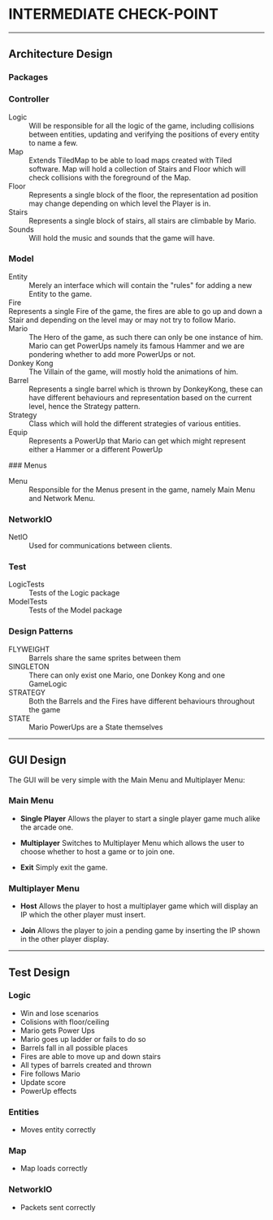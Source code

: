 # INTERMEDIATE CHECK-POINT

---
## Architecture Design
### **Packages**

### Controller
<dl>
   <dt>Logic</dt>
      <dd>Will be responsible for all the logic of the game, including collisions between entities, updating and verifying the positions of every entity to name a few.</dd>
   <dt>Map</dt>
      <dd>Extends TiledMap to be able to load maps created with Tiled software. Map will hold a collection of Stairs and Floor which will check collisions with the foreground of the Map.</dd>
   <dt>Floor </dt>
      <dd>Represents a single block of the floor, the representation ad position may change depending on which level the Player is in.</dd>
   <dt>Stairs</dt>
      <dd>Represents a single block of stairs, all stairs are climbable by Mario.</dd>
   <dt>Sounds</dt>
      <dd>Will hold the music and sounds that the game will have.</dd>
</dl>

### Model
<dl>
   <dt>Entity</dt>
     <dd>Merely an interface which will contain the "rules" for adding a new Entity to the game.</dd>
   <dt>Fire</dt>
      Represents a single Fire of the game, the fires are able to go up and down a Stair and depending on the level may or may not try to follow Mario.
   <dt>Mario</dt>
      <dd>The Hero of the game, as such there can only be one instance of him. Mario can get PowerUps namely its famous Hammer and we are pondering whether to add more PowerUps or not.</dd>
   <dt>Donkey Kong</dt>
      <dd>The Villain of the game, will mostly hold the animations of him.</dd>
   <dt>Barrel</dt>
      <dd>Represents a single barrel which is thrown by DonkeyKong, these can have different behaviours and representation based on the current level, hence the Strategy pattern.</dd>
   <dt>Strategy</dt>
      <dd>Class which will hold the different strategies of various entities.</dd>
   <dt>Equip</dt>
      <dd>Represents a PowerUp that Mario can get which might represent either a Hammer or a different PowerUp</dd>
</dl>
### Menus
<dl>
   <dt>Menu</dt>
      <dd>Responsible for the Menus present in the game, namely Main Menu and Network Menu.</dd>
</dl>

### NetworkIO
<dl>
   <dt>NetIO</dt>
      <dd>Used for communications between clients.</dd>
</dl>

### Test
<dl>
   <dt>LogicTests</dt>
      <dd>Tests of the Logic package</dd>
   <dt>ModelTests</dt>
      <dd>Tests of the Model package</dd>
</dl>

### Design Patterns
<dl>
   <dt>FLYWEIGHT</dt>
      <dd>Barrels share the same sprites between them</dd>
   <dt>SINGLETON</dt>
      <dd>There can only exist one Mario, one Donkey Kong and one GameLogic</dd>
   <dt>STRATEGY</dt>
      <dd>Both the Barrels and the Fires have different behaviours throughout the game</dd>
   <dt>STATE</dt>
      <dd>Mario PowerUps are a State themselves</dd>
</dl>

----
## GUI Design

The GUI will be very simple with the Main Menu and Multiplayer Menu:

### Main Menu
-  **Single Player**
   Allows the player to start a single player game much alike the arcade one.

- **Multiplayer** 
Switches to Multiplayer Menu which allows the user to choose whether to host a game or to join one. 

- **Exit** 
Simply exit the game.

### Multiplayer Menu
- **Host** Allows the player to host a multiplayer game which will display an IP which the other player must insert.

- **Join** Allows the player to join a pending game by inserting the IP shown in the other player display.
----
## Test Design
### Logic
* Win and lose scenarios
* Colisions with floor/ceiling
* Mario gets Power Ups
* Mario goes up ladder or fails to do so
* Barrels fall in all possible places
* Fires are able to move up and down stairs
* All types of barrels created and thrown
* Fire follows Mario
* Update score
* PowerUp effects

### Entities 
* Moves entity correctly

### Map
* Map loads correctly

### NetworkIO
* Packets sent correctly
